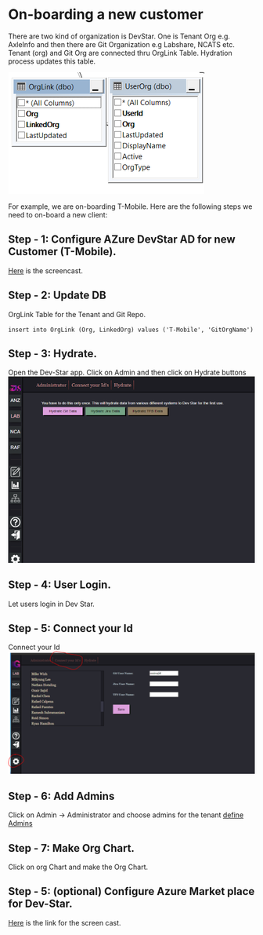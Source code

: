 # On-boarding a new customer

There are two kind of organization is DevStar. One is Tenant Org e.g. AxleInfo and then there are Git Organization e.g Labshare, NCATS etc. Tenant (org) and Git Org are connected thru OrgLink Table. Hydration process updates this table.

![DB Tabels](Images/Org.PNG "USer Org")

For example, we are on-boarding T-Mobile. Here are the following steps we need to on-board a new client:

## Step - 1:  Configure AZure DevStar AD for new Customer (T-Mobile).
[Here](https://rainiersyscom-my.sharepoint.com/:v:/g/personal/rafat_anziosystems_com/EdoRfTO7KQNIqj11mFwksqgByBhysJRpoFTrsJaWv5XUvA?e=iUewhY) is the screencast.

## Step - 2: Update DB 
OrgLink Table for the Tenant and Git Repo.
```
insert into OrgLink (Org, LinkedOrg) values ('T-Mobile', 'GitOrgName')
```
## Step - 3: Hydrate.
Open the Dev-Star app. Click on Admin and then click on Hydrate buttons
  ![DB Tabels](Images/hydrate.png "JiraHook")

## Step - 4: User Login.
Let users login in Dev Star.

## Step - 5: Connect your Id
Connect your Id![connect your Id](Images/connectIds.png "Connect your Id")

## Step - 6: Add Admins
Click on Admin -> Administrator and choose admins for the tenant 
[define Admins](Images/admins.PNG "define admin")

## Step - 7: Make Org Chart.
Click on  org Chart and make the Org Chart.

## Step - 5: (optional) Configure Azure Market place for Dev-Star. 
[Here](https://rainiersyscom-my.sharepoint.com/:f:/g/personal/rafat_anziosystems_com/EshmX1EFuvJLoVrbyUXJxgIB0BTayyTqWQuYDk-UNFCNzA?e=yAlUOL) is the link for the screen cast.



